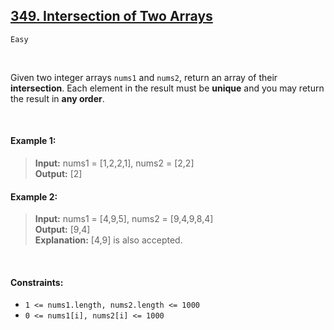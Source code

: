 ## [349. Intersection of Two Arrays](https://leetcode.com/problems/intersection-of-two-arrays/)

<code>Easy</code>

<br>

Given two integer arrays <code>nums1</code> and <code>nums2</code>, return an array of their __intersection__. Each element in the result must be __unique__ and you may return the result in __any order__.

<br>

#### Example 1:

> __Input:__ nums1 = [1,2,2,1], nums2 = [2,2]  
> __Output:__ [2]  

#### Example 2:

> __Input:__ nums1 = [4,9,5], nums2 = [9,4,9,8,4]  
> __Output:__ [9,4]  
> __Explanation:__ [4,9] is also accepted.  

<br>

#### Constraints:

- <code>1 <= nums1.length, nums2.length <= 1000</code>
- <code>0 <= nums1[i], nums2[i] <= 1000</code>

